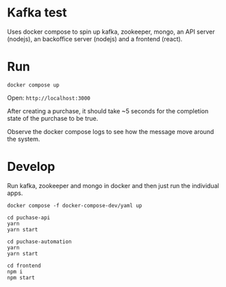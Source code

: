 # Kafka test

Uses docker compose to spin up kafka, zookeeper, mongo, an API server (nodejs), an backoffice server (nodejs) and a frontend (react).

# Run
`docker compose up`

Open: `http://localhost:3000`

After creating a purchase, it should take ~5 seconds for the completion state of the purchase to be true.

Observe the docker compose logs to see how the message move around the system.

# Develop

Run kafka, zookeeper and mongo in docker and then just run the individual apps.

`docker compose -f docker-compose-dev/yaml up`

```
cd puchase-api
yarn
yarn start
```

```
cd puchase-automation
yarn
yarn start
```

```
cd frontend
npm i
npm start
```